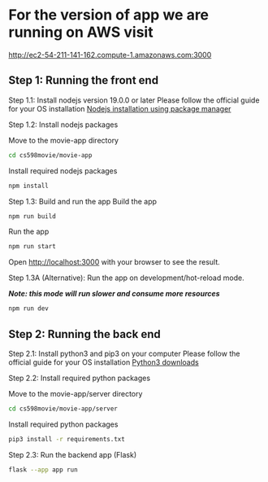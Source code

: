 # For the version of app we are running on AWS visit 
http://ec2-54-211-141-162.compute-1.amazonaws.com:3000

## Step 1: Running the front end

Step 1.1: Install nodejs version 19.0.0 or later 
Please follow the official guide for your OS installation 
[Nodejs installation using package manager](https://nodejs.org/en/download/package-manager/)

Step 1.2: Install nodejs packages

Move to the movie-app directory
```bash
cd cs598movie/movie-app
```
Install required nodejs packages
```bash
npm install
```

Step 1.3: Build and run the app
Build the app
```bash
npm run build
```
Run the app
```bash
npm run start
```

Open [http://localhost:3000](http://localhost:3000) with your browser to see the result.

Step 1.3A (Alternative): Run the app on development/hot-reload mode. 

***Note: this mode will run slower and consume more resources***
```bash
npm run dev
```


## Step 2: Running the back end

Step 2.1: Install python3 and pip3 on your computer
Please follow the official guide for your OS installation 
[Python3 downloads](https://www.python.org/downloads/)

Step 2.2: Install required python packages

Move to the movie-app/server directory
```bash
cd cs598movie/movie-app/server
```
Install required python packages
```bash
pip3 install -r requirements.txt
```

Step 2.3: Run the backend app (Flask)
```bash
flask --app app run
```


